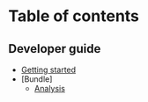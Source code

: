 # Table of contents

## Developer guide

- [Getting started](getting-started.md)
- [Bundle]
  - [Analysis](https://inseefrlab.github.io/onyxia-ui/bundle-report.html)
